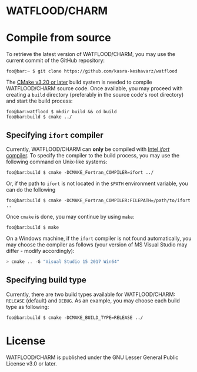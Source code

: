 # WATFLOOD/CHARM
# Compile from source
To retrieve the latest version of WATFLOOD/CHARM, you may use the current
commit of the GitHub repository:
```console
foo@bar:~ $ git clone https://github.com/kasra-keshavarz/watflood
```

The [CMake v3.20 or later](https://cmake.org/download/) build system is 
needed to compile WATFLOOD/CHARM source code. Once available, you may
proceed with creating a `build` directory (preferably in the source
code's root directory) and start the build process:
```console
foo@bar:watflood $ mkdir build && cd build
foo@bar:build $ cmake ../
```

## Specifying `ifort` compiler
Currently, WATFLOOD/CHARM can **only** be compiled with
[Intel *ifort* compiler](https://www.intel.com/content/www/us/en/developer/tools/oneapi/fortran-compiler.html#gs.6xmclp).
To specify the compiler to the build process, you may use the following
command on Unix-like systems:
```console
foo@bar:build $ cmake -DCMAKE_Fortran_COMPILER=ifort ../
```
Or, if the path to `ifort` is not located in the `$PATH` environment
variable, you can do the following
```console
foo@bar:build $ cmake -DCMAKE_Fortran_COMPILER:FILEPATH=/path/to/ifort ..
```
Once `cmake` is done, you may continue by using `make`:
```console
foo@bar:build $ make
```

On a Windows machine, if the `ifort` compiler is not found automatically,
you may choose the compiler as follows (your version of MS Visual Studio
may differ - modify accordingly):
```powershell
> cmake .. -G "Visual Studio 15 2017 Win64"
```

## Specifying build type
Currently, there are two build types available for WATFLOOD/CHARM:
`RELEASE` (default) and `DEBUG`. As an example, you may choose each
build type as following:
```console
foo@bar:build $ cmake -DCMAKE_BUILD_TYPE=RELEASE ../
```

# License
WATFLOOD/CHARM is published under the GNU Lesser General Public License
v3.0 or later.
